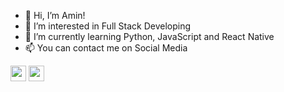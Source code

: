 - 👋 Hi, I’m Amin!
- 👀 I’m interested in Full Stack Developing
- 🌱 I’m currently learning Python, JavaScript and React Native
- 📫 You can contact me on Social Media 
<p> <a href="https://www.instagram.com/aminbeheshti_com/"
    ><img
      src="https://img.shields.io/badge/instagram-%23E4405F.svg?&style=for-the-badge&logo=instagram&logoColor=white"
      height="25"
  /></a> <a href="https://www.linkedin.com/in/aminbeheshti"
    ><img
      src="https://img.shields.io/badge/linkedin-%230077B5.svg?&style=for-the-badge&logo=linkedin&logoColor=white"
      height="25"
  /></a>
</p>
